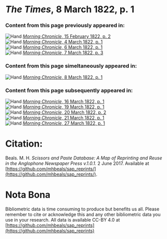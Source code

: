 # *The Times*, 8 March 1822, p. 1  
  
### Content from this page previously appeared in:  
![Hand](http://scissorsandpaste.net/wp-content/uploads/2017/06/smallhandpointer.png) [*Morning Chronicle*, 15 February 1822, p. 2](https://mhbeals.github.io/sap_html/Morning-Chronicle/Morning-Chronicle-15-February-1822-p-2)  
![Hand](http://scissorsandpaste.net/wp-content/uploads/2017/06/smallhandpointer.png) [*Morning Chronicle*, 4 March 1822, p. 1](https://mhbeals.github.io/sap_html/Morning-Chronicle/Morning-Chronicle-4-March-1822-p-1)  
![Hand](http://scissorsandpaste.net/wp-content/uploads/2017/06/smallhandpointer.png) [*Morning Chronicle*, 6 March 1822, p. 1](https://mhbeals.github.io/sap_html/Morning-Chronicle/Morning-Chronicle-6-March-1822-p-1)  
![Hand](http://scissorsandpaste.net/wp-content/uploads/2017/06/smallhandpointer.png) [*Morning Chronicle*, 7 March 1822, p. 3](https://mhbeals.github.io/sap_html/Morning-Chronicle/Morning-Chronicle-7-March-1822-p-3)  
  
### Content from this page simeltaneously appeared in:  
![Hand](http://scissorsandpaste.net/wp-content/uploads/2017/06/smallhandpointer.png) [*Morning Chronicle*, 8 March 1822, p. 1](https://mhbeals.github.io/sap_html/Morning-Chronicle/Morning-Chronicle-8-March-1822-p-1)  
  
### Content from this page subsequently appeared in:  
![Hand](http://scissorsandpaste.net/wp-content/uploads/2017/06/smallhandpointer.png) [*Morning Chronicle*, 16 March 1822, p. 1](https://mhbeals.github.io/sap_html/Morning-Chronicle/Morning-Chronicle-16-March-1822-p-1)  
![Hand](http://scissorsandpaste.net/wp-content/uploads/2017/06/smallhandpointer.png) [*Morning Chronicle*, 19 March 1822, p. 1](https://mhbeals.github.io/sap_html/Morning-Chronicle/Morning-Chronicle-19-March-1822-p-1)  
![Hand](http://scissorsandpaste.net/wp-content/uploads/2017/06/smallhandpointer.png) [*Morning Chronicle*, 20 March 1822, p. 2](https://mhbeals.github.io/sap_html/Morning-Chronicle/Morning-Chronicle-20-March-1822-p-2)  
![Hand](http://scissorsandpaste.net/wp-content/uploads/2017/06/smallhandpointer.png) [*Morning Chronicle*, 21 March 1822, p. 1](https://mhbeals.github.io/sap_html/Morning-Chronicle/Morning-Chronicle-21-March-1822-p-1)  
![Hand](http://scissorsandpaste.net/wp-content/uploads/2017/06/smallhandpointer.png) [*Morning Chronicle*, 27 March 1822, p. 1](https://mhbeals.github.io/sap_html/Morning-Chronicle/Morning-Chronicle-27-March-1822-p-1)  


# Citation: 

Beals. M. H. *Scissors and Paste Database: A Map of Reprinting and Reuse in the Anglophone Newspaper Press v.1.0.1.* 2 June 2017. Available at [https://github.com/mhbeals/sap_reprints/](https://github.com/mhbeals/sap_reprints/). 

# Nota Bona

Bibliometric data is time consuming to produce but benefits us all. Please remember to cite or acknowledge this and any other bibliometric data you use in your research. All data is available CC-BY 4.0 at [https://github.com/mhbeals/sap_reprints](https://github.com/mhbeals/sap_reprints)